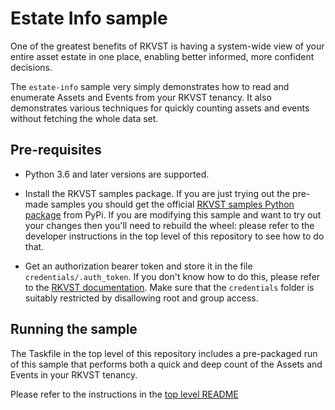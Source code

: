 # Estate Info sample

One of the greatest benefits of RKVST is having a system-wide view of your entire asset estate in one place, enabling better informed, more confident decisions.

The `estate-info` sample very simply demonstrates how to read and enumerate Assets and Events from your RKVST tenancy. It also demonstrates various techniques for quickly counting assets and events without fetching the whole data set.


## Pre-requisites

* Python 3.6 and later versions are supported.

* Install the RKVST samples package. If you are just trying out the pre-made samples you should get the official [RKVST samples Python package](https://pypi.org/project/jitsuin-archivist-samples/ "PyPi package page") from PyPi. If you are modifying this sample and want to try out your changes then you'll need to rebuild the wheel: please refer to the developer instructions in the top level of this repository to see how to do that.

* Get an authorization bearer token and store it in the file `credentials/.auth_token`. If you don't know how to do this, please refer to the [RKVST documentation](https://docs.jitsuin.com/docs/setup-and-administration/getting-access-tokens-using-client-secret/ "Getting an auth token"). Make sure that the `credentials` folder is suitably restricted by disallowing root and group access.


## Running the sample

The Taskfile in the top level of this repository includes a pre-packaged run of this sample that performs both a quick and deep count of the Assets and Events in your RKVST tenancy. 

Please refer to the instructions in the [top level README](https://github.com/jitsuin-inc/archivist-samples#manage-assets-and-events-and-check-for-any-inconsistencies "estate info sample")

